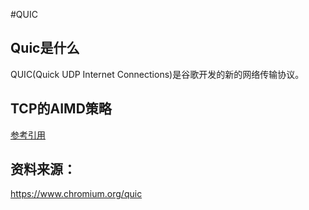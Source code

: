 #QUIC

## Quic是什么
QUIC(Quick UDP Internet Connections)是谷歌开发的新的网络传输协议。  



## TCP的AIMD策略
[参考引用](http://blog.chinaunix.net/uid-28387257-id-4543179.html)


## 资料来源：
https://www.chromium.org/quic